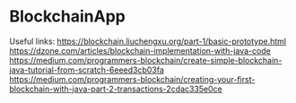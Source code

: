 # BlockchainApp

Useful links:
https://blockchain.liuchengxu.org/part-1/basic-prototype.html
https://dzone.com/articles/blockchain-implementation-with-java-code
https://medium.com/programmers-blockchain/create-simple-blockchain-java-tutorial-from-scratch-6eeed3cb03fa
https://medium.com/programmers-blockchain/creating-your-first-blockchain-with-java-part-2-transactions-2cdac335e0ce
